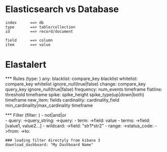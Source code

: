 Elasticsearch vs Database
=============================
    index      ==> db
    type       ==> table/collection
    id         ==> record/document

    field      ==> column
    item       ==> value

Elastalert
====================

*** Rules (type: )
    any:
    blacklist:      compare_key blacklist
    whitelist:      compare_key whitelist ignore_null(true|false)
    change:         compare_key query_key ignore_null(true|false)
    frequency:      num_events timeframe
    flatline:       threshold timeframe
    spike:          spike_height spike_type(up|down|both) timeframe
    new_item:       fields
    cardinality:    cardinality_field min_cardinality|max_cardinality
                    timeframe

*** Filter (filter: )
    - not|and|or  
        - query:        ->query_string:  ->query:
        - term:         ->field: value
        - terms:        ->field: [value1, value2...]
        - wildcard:     ->field: "str1*str2"
        - range:        ->status_code:  ->from:
                                        ->to:

    ### loading filter directyly from kibana 3
    download_dashboard: "My Dashboard Name"
